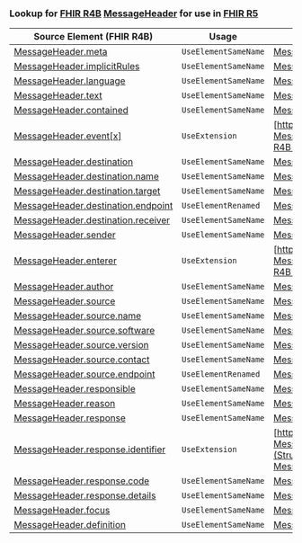 ### Lookup for [FHIR R4B](https://hl7.org/fhir/R4B/) [MessageHeader](https://hl7.org/fhir/R4B/MessageHeader.html) for use in [FHIR R5](https://hl7.org/fhir/R5/)

| Source Element (FHIR R4B) | Usage | Target |
| -------------- | ----- | ------ |
| [MessageHeader.meta](https://hl7.org/fhir/R4B/MessageHeader.html#resource) | `UseElementSameName` | [MessageHeader.meta](https://hl7.org/fhir/R5/MessageHeader.html#resource) |
| [MessageHeader.implicitRules](https://hl7.org/fhir/R4B/MessageHeader.html#resource) | `UseElementSameName` | [MessageHeader.implicitRules](https://hl7.org/fhir/R5/MessageHeader.html#resource) |
| [MessageHeader.language](https://hl7.org/fhir/R4B/MessageHeader.html#resource) | `UseElementSameName` | [MessageHeader.language](https://hl7.org/fhir/R5/MessageHeader.html#resource) |
| [MessageHeader.text](https://hl7.org/fhir/R4B/MessageHeader.html#resource) | `UseElementSameName` | [MessageHeader.text](https://hl7.org/fhir/R5/MessageHeader.html#resource) |
| [MessageHeader.contained](https://hl7.org/fhir/R4B/MessageHeader.html#resource) | `UseElementSameName` | [MessageHeader.contained](https://hl7.org/fhir/R5/MessageHeader.html#resource) |
| [MessageHeader.event[x]](https://hl7.org/fhir/R4B/MessageHeader.html#resource) | `UseExtension` | [http://hl7.org/fhir/4.3/StructureDefinition/extension-MessageHeader.event](StructureDefinition-ext-R4B-MessageHeader.event.html) |
| [MessageHeader.destination](https://hl7.org/fhir/R4B/MessageHeader.html#resource) | `UseElementSameName` | [MessageHeader.destination](https://hl7.org/fhir/R5/MessageHeader.html#resource) |
| [MessageHeader.destination.name](https://hl7.org/fhir/R4B/MessageHeader.html#resource) | `UseElementSameName` | [MessageHeader.destination.name](https://hl7.org/fhir/R5/MessageHeader.html#resource) |
| [MessageHeader.destination.target](https://hl7.org/fhir/R4B/MessageHeader.html#resource) | `UseElementSameName` | [MessageHeader.destination.target](https://hl7.org/fhir/R5/MessageHeader.html#resource) |
| [MessageHeader.destination.endpoint](https://hl7.org/fhir/R4B/MessageHeader.html#resource) | `UseElementRenamed` | [MessageHeader.destination.endpoint[x]](https://hl7.org/fhir/R5/MessageHeader.html#resource) |
| [MessageHeader.destination.receiver](https://hl7.org/fhir/R4B/MessageHeader.html#resource) | `UseElementSameName` | [MessageHeader.destination.receiver](https://hl7.org/fhir/R5/MessageHeader.html#resource) |
| [MessageHeader.sender](https://hl7.org/fhir/R4B/MessageHeader.html#resource) | `UseElementSameName` | [MessageHeader.sender](https://hl7.org/fhir/R5/MessageHeader.html#resource) |
| [MessageHeader.enterer](https://hl7.org/fhir/R4B/MessageHeader.html#resource) | `UseExtension` | [http://hl7.org/fhir/4.3/StructureDefinition/extension-MessageHeader.enterer](StructureDefinition-ext-R4B-MessageHeader.enterer.html) |
| [MessageHeader.author](https://hl7.org/fhir/R4B/MessageHeader.html#resource) | `UseElementSameName` | [MessageHeader.author](https://hl7.org/fhir/R5/MessageHeader.html#resource) |
| [MessageHeader.source](https://hl7.org/fhir/R4B/MessageHeader.html#resource) | `UseElementSameName` | [MessageHeader.source](https://hl7.org/fhir/R5/MessageHeader.html#resource) |
| [MessageHeader.source.name](https://hl7.org/fhir/R4B/MessageHeader.html#resource) | `UseElementSameName` | [MessageHeader.source.name](https://hl7.org/fhir/R5/MessageHeader.html#resource) |
| [MessageHeader.source.software](https://hl7.org/fhir/R4B/MessageHeader.html#resource) | `UseElementSameName` | [MessageHeader.source.software](https://hl7.org/fhir/R5/MessageHeader.html#resource) |
| [MessageHeader.source.version](https://hl7.org/fhir/R4B/MessageHeader.html#resource) | `UseElementSameName` | [MessageHeader.source.version](https://hl7.org/fhir/R5/MessageHeader.html#resource) |
| [MessageHeader.source.contact](https://hl7.org/fhir/R4B/MessageHeader.html#resource) | `UseElementSameName` | [MessageHeader.source.contact](https://hl7.org/fhir/R5/MessageHeader.html#resource) |
| [MessageHeader.source.endpoint](https://hl7.org/fhir/R4B/MessageHeader.html#resource) | `UseElementRenamed` | [MessageHeader.source.endpoint[x]](https://hl7.org/fhir/R5/MessageHeader.html#resource) |
| [MessageHeader.responsible](https://hl7.org/fhir/R4B/MessageHeader.html#resource) | `UseElementSameName` | [MessageHeader.responsible](https://hl7.org/fhir/R5/MessageHeader.html#resource) |
| [MessageHeader.reason](https://hl7.org/fhir/R4B/MessageHeader.html#resource) | `UseElementSameName` | [MessageHeader.reason](https://hl7.org/fhir/R5/MessageHeader.html#resource) |
| [MessageHeader.response](https://hl7.org/fhir/R4B/MessageHeader.html#resource) | `UseElementSameName` | [MessageHeader.response](https://hl7.org/fhir/R5/MessageHeader.html#resource) |
| [MessageHeader.response.identifier](https://hl7.org/fhir/R4B/MessageHeader.html#resource) | `UseExtension` | [http://hl7.org/fhir/4.3/StructureDefinition/extension-MessageHeader.response.identifier](StructureDefinition-ext-R4B-MessageHeader.re.identifier.html) |
| [MessageHeader.response.code](https://hl7.org/fhir/R4B/MessageHeader.html#resource) | `UseElementSameName` | [MessageHeader.response.code](https://hl7.org/fhir/R5/MessageHeader.html#resource) |
| [MessageHeader.response.details](https://hl7.org/fhir/R4B/MessageHeader.html#resource) | `UseElementSameName` | [MessageHeader.response.details](https://hl7.org/fhir/R5/MessageHeader.html#resource) |
| [MessageHeader.focus](https://hl7.org/fhir/R4B/MessageHeader.html#resource) | `UseElementSameName` | [MessageHeader.focus](https://hl7.org/fhir/R5/MessageHeader.html#resource) |
| [MessageHeader.definition](https://hl7.org/fhir/R4B/MessageHeader.html#resource) | `UseElementSameName` | [MessageHeader.definition](https://hl7.org/fhir/R5/MessageHeader.html#resource) |
